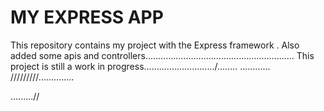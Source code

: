 MY EXPRESS APP
====
This repository contains my project with the Express framework .
Also  added some apis and controllers...........................................................
This project is still a work in progress............................/........
............
/////////..............

.........//
